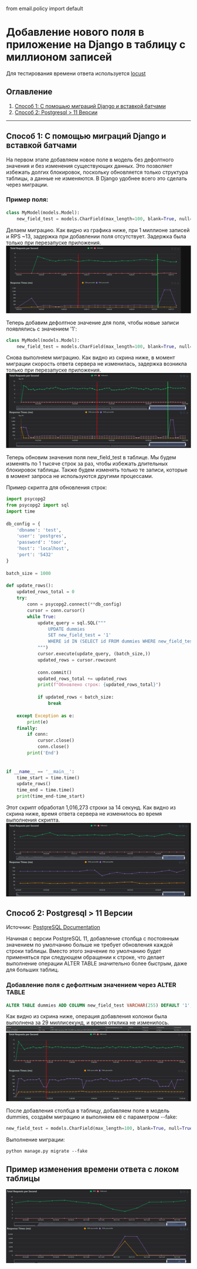 from email.policy import default

# Добавление нового поля в приложение на Django в таблицу с миллионом записей

Для тестирования времени ответа используется [locust](https://locust.io/)

## Оглавление
1. [Способ 1: С помощью миграций Django и вставкой батчами](#Способ-1:-С-помощью-миграций-Django-и-вставкой-батчами)
2. [Способ 2: Postgresql > 11 Версии](#Способ-2:-Postgresql->-11-Версии)

---

## Способ 1: С помощью миграций Django и вставкой батчами

На первом этапе добавляем новое поле в модель без дефолтного значения и без изменения существующих данных. Это позволяет избежать долгих блокировок, поскольку обновляется только структура таблицы, а данные не изменяются. В Django удобнее всего это сделать через миграции.

### Пример поля:
```python
class MyModel(models.Model):
    new_field_test = models.CharField(max_length=100, blank=True, null=True)
```
Делаем миграцию. Как видно из графика ниже, при 1 миллионе записей и RPS ~13, задержка при добавлении поля отсутствует. Задержка была только при перезапуске приложения.
![img.png](img/add_django_field.png)


Теперь добавим дефолтное значение для поля, чтобы новые записи появлялись с значением '1':
```python
class MyModel(models.Model):
    new_field_test = models.CharField(max_length=100, blank=True, null=True, default='1')
```

Снова выполняем миграцию. Как видно из скрина ниже, в момент миграции скорость ответа сервера не изменилась, задержка возникла только при перезапуске приложения.
![img.png](/img/after_adding_default.png)

Теперь обновим значения поля new_field_test в таблице. Мы будем изменять по 1 тысяче строк за раз, чтобы избежать длительных блокировок таблицы. Также будем изменять только те записи, которые в момент запроса не используются другими процессами.

Пример скрипта для обновления строк:
```python
import psycopg2
from psycopg2 import sql
import time

db_config = {
    'dbname': 'test',
    'user': 'postgres',
    'password': 'toor',
    'host': 'localhost',
    'port': '5432'
}

batch_size = 1000

def update_rows():
    updated_rows_total = 0
    try:
        conn = psycopg2.connect(**db_config)
        cursor = conn.cursor()
        while True:
            update_query = sql.SQL("""
                UPDATE dummies 
                SET new_field_test = '1' 
                WHERE id IN (SELECT id FROM dummies WHERE new_field_test IS NULL LIMIT %s FOR UPDATE SKIP LOCKED)
            """)
            cursor.execute(update_query, (batch_size,))
            updated_rows = cursor.rowcount

            conn.commit()
            updated_rows_total += updated_rows
            print(f"Обновлено строк: {updated_rows_total}")

            if updated_rows < batch_size:
                break

    except Exception as e:
        print(e)
    finally:
        if conn:
            cursor.close()
            conn.close()
        print('End')


if __name__ == '__main__':
    time_start = time.time()
    update_rows()
    time_end = time.time()
    print(time_end-time_start)
```
Этот скрипт обработал 1,016,273 строки за 14 секунд. Как видно из скрина ниже, время ответа сервера не изменилось во время выполнения скрипта.
![img.png](/img/batch_update.png)

## Способ 2: Postgresql > 11 Версии
Источник: [PostgreSQL Documentation](https://www.postgresql.org/docs/current/ddl-alter.html)

Начиная с версии PostgreSQL 11, добавление столбца с постоянным значением по умолчанию больше не требует обновления каждой строки таблицы. Вместо этого значение по умолчанию будет применяться при следующем обращении к строке, что делает выполнение операции ALTER TABLE значительно более быстрым, даже для больших таблиц.

### Добавление поля с дефолтным значением через ALTER TABLE
```sql
ALTER TABLE dummies ADD COLUMN new_field_test VARCHAR(255) DEFAULT '1';
```

Как видно из скрина ниже, операция добавления колонки была выполнена за 29 миллисекунд, и время отклика не изменилось.
![img.png](/img/atler_table_time.png)
![img.png](/img/alter_table_sql.png)

После добавления столбца в таблицу, добавляем поле в модель dummies, создаём миграцию и выполняем её с параметром --fake:
```python
new_field_test = models.CharField(max_length=100, blank=True, null=True, default='1')
```
Выполнение миграции:
```shell
python manage.py migrate --fake
```

## Пример изменения времени ответа с локом таблицы
![img.png](/img/add_column_locked.png)